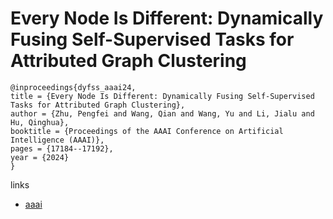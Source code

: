 # Every Node Is Different: Dynamically Fusing Self-Supervised Tasks for Attributed Graph Clustering

```
@inproceedings{dyfss_aaai24,
title = {Every Node Is Different: Dynamically Fusing Self-Supervised Tasks for Attributed Graph Clustering},
author = {Zhu, Pengfei and Wang, Qian and Wang, Yu and Li, Jialu and Hu, Qinghua},
booktitle = {Proceedings of the AAAI Conference on Artificial Intelligence (AAAI)},
pages = {17184--17192},
year = {2024}
}
```

links
- [aaai](https://ojs.aaai.org/index.php/AAAI/article/view/29664)
